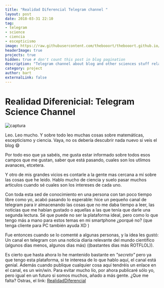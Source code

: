 ```yaml
---
title: "Realidad Diferencial Telegram channel "
layout: post
date: 2018-03-31 22:10
tag: 
- telegram
- science
- ciencia
- escepticismo
image: https://raw.githubusercontent.com/thebooort/thebooort.github.io/master/assets/images/telegram3.png
headerImage: true
projects: true
hidden: true # don't count this post in blog pagination
description: "Telegram channel about blog and other sciences stuff related news"
category: project
author: bart
externalLink: false
---
```



# Realidad Diferenicial: Telegram Science Channel

![captura](https://raw.githubusercontent.com/thebooort/thebooort.github.io/master/assets/images/telegram1.png)
 
Leo. Leo mucho. Y sobre todo leo muchas cosas sobre matemáticas, escepticismo y ciencia. Vaya, no os debería descubrir nada nuevo si veis el blog :smile: 

Por todo eso que ya sabéis, me gusta estar informado sobre todos esos campos que me gustan, saber que está pasando, cuales son los utlimos avanaces, etcetera. 

Y otro de mis grandes vicios es contarle a la gente mas cercana a mí sobre las cosas que he leido. Hablo mucho de ciencia y suelo pasar muchos articulos cuando sé cuales son los intereses de cada uno. 

Con toda esta sed de conocimiento en una persona con tan poco tiempo libre como yo, acabó pasando lo esperable: hice un pequeño canal de telegram para ir almacenando las cosas que no me daba tiempo a leer, las noticias que me habían gustado o aquellas a las que tenía que darle una segunda lectura. Sé que puede no ser la plataforma ideal, pero como lo que tengo más a mano para estos temas en mi smartphone ¿porqué no? (que tenga cliente para PC también ayuda XD )

Fue entonces cuando se lo comenté a algunas personas, y la idea les gustó: Un canal en telegram con una noticia diaria relevante del mundo cientifico (algunos dias menos, algunos dias más) ((bastantes dias más ROTFLOL)).

Es cierto que hasta ahora lo he mantenido bastante en *"secreto"* pero ya que tengo esta plataforma, si te interesa de lo que hablo aquí, el canal está genial. Además cuando publique cualquier cosa aquí tendréis un enlace en el canal, es un win/win. 
Para evitar mucho lío, por ahora publicaré sólo yo, pero igual en un futuro si somos muchos, añado a más gente. ¿Que me falta? Ostras, el link:
[RealidadDiferencial](https://t.me/realidaddiferencial)



